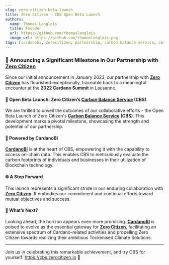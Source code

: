 ```yaml
---
slug: zero-citizen-beta-launch
title: Zero Citizen - CBS Open Beta Launch
authors:
  name: Thomas Langlois
  title: Founder
  url: https://github.com/thomaslanglois
  image_url: https://github.com/thomaslanglois.png
tags: [cardanobi, zerocitizen, partnership, carbon balance service, cbs, netzero]
---
```


### 🌟 Announcing a Significant Milestone in Our Partnership with **[Zero Citizen](https://zerocitizen.io)**

Since our initial announcement in January 2023, our partnership with **[Zero Citizen](https://zerocitizen.io)** has flourished exceptionally, traceable back to a meaningful encounter at the **2022 Cardano Summit** in Lausanne.

#### 🌿 Open Beta Launch: Zero Citizen’s [Carbon Balance Service](https://cbs.zerocitizen.io) (CBS)
We are thrilled to unveil the outcomes of our collaborative efforts - the Open Beta Launch of Zero Citizen's **[Carbon Balance Service](https://cbs.zerocitizen.io) (CBS)**. This development marks a pivotal milestone, showcasing the strength and potential of our partnership.

#### 🚀 Powered by CardanoBI
**[CardanoBI](https://cardanobi.io)** is at the heart of CBS, empowering it with the capability to access on-chain data. This enables CBS to meticulously evaluate the carbon footprints of individuals and businesses in their utilization of Blockchain technology.

#### 🌐 A Step Forward
This launch represents a significant stride in our enduring collaboration with **[Zero Citizen](https://zerocitizen.io)**. It embodies our commitment and continual efforts toward mutual objectives and success.

#### 🔮 What’s Next?
Looking ahead, the horizon appears even more promising. **[CardanoBI](https://cardanobi.io)** is poised to evolve as the essential gateway for **[Zero Citizen](https://zerocitizen.io)**, facilitating an extensive spectrum of Cardano-related activities and propelling Zero Citizen towards realizing their ambitious Tockenised Climate Solutions.

---

Join us in celebrating this remarkable achievement, and try CBS for yourself: https://cbs.zerocitizen.io 💚
